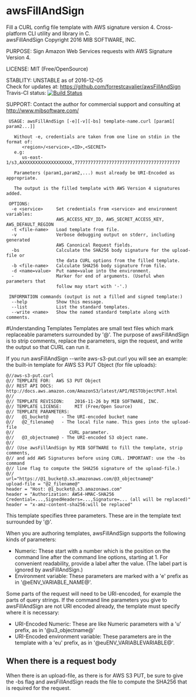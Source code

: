 # awsFillAndSign
Fill a CURL config file template with AWS  signature version 4. Cross-platform CLI utility and library in C.
<br>awsFillAndSign Copyright 2016 MIB SOFTWARE, INC.

 PURPOSE:   Sign Amazon Web Services requests with AWS Signature Version 4.

 LICENSE:   MIT (Free/OpenSource)

 STABLITY:  UNSTABLE as of 2016-12-05
            <br>Check for updates at: https://github.com/forrestcavalier/awsFillAndSign
            <br>Travis-CI status: [![Build Status](https://travis-ci.org/forrestcavalier/awsFillAndSign.svg?branch=master)](https://travis-ci.org/forrestcavalier/awsFillAndSign)

 SUPPORT:   Contact the author for commercial support and consulting at
            http://www.mibsoftware.com/

```
 USAGE: awsFillAndSign [-e][-v][-bs] template-name.curl [param1[ param2...]]

   Without -e, credentials are taken from one line on stdin in the format of:
      <region>/<service>,<ID>,<SECRET>
   e.g:
      us-east-1/s3,AXXXXXXXXXXXXXXXXXXX,7777777777777777777777777777777777777777

   Parameters (param1,param2,...) must already be URI-Encoded as appropriate.

   The output is the filled template with AWS Version 4 signatures added.

 OPTIONS:
  -e <service>     Set credentials from <service> and environment variables:
                   AWS_ACCESS_KEY_ID, AWS_SECRET_ACCESS_KEY, AWS_DEFAULT_REGION
  -t <file-name>   Load template from file.
  -v               Verbose debugging output on stderr, including generated
                   AWS Canonical Request fields.
  -bs              Calculate the SHA256 body signature for the upload-file or
                   the data CURL options from the filled template.
  -b <file-name>   Calculate SHA256 body signature from file.
  -d <name=value>  Put name=value into the environment.
  -                Marker for end of arguments. (Useful when parameters that
                   follow may start with '-'.)

 INFORMATION commands (output is not a filled and signed template:)
  --help           Show this message.
  --list           List the standard templates.
  --write <name>   Show the named standard template along with comments.
```

#Understanding Templates
Templates are small text files which mark replaceable parameters surrounded by '@'.  The purpose of awsFillAndSign is to strip comments, replace the parameters, sign the request, and write the output so that CURL can run it.

If you run awsFillAndSign --write aws-s3-put.curl you will see an example: the built-in template for AWS S3 PUT Object (for file uploads):

```
@//aws-s3-put.curl
@// TEMPLATE FOR:  AWS S3 PUT Object
@// REST API DOCS: http://docs.aws.amazon.com/AmazonS3/latest/API/RESTObjectPUT.html
@//
@// TEMPLATE REVISION:    2016-11-26 by MIB SOFTWARE, INC.
@// TEMPLATE LICENSE:     MIT (Free/Open Source)
@// TEMPLATE PARAMETERS:
@//   @1_bucket@     - The URI-encoded bucket name
@//   @2_filename@   - The local file name. This goes into the upload-file
@//   	                CURL parameter.
@//   @3_objectname@ - The URI-encoded S3 object name.
@//
@// (Use awsFillAndSign by MIB SOFTWARE to fill the template, strip comments,
@// and add AWS Signatures before using CURL. IMPORTANT: use the -bs command
@// line flag to compute the SHA256 signature of the upload-file.)
@//
url="https://@1_bucket@.s3.amazonaws.com/@3_objectname@"
upload-file = "@2_filename@"
header = "Host: @1_bucket@.s3.amazonaws.com"
header = "Authorization: AWS4-HMAC-SHA256 Credential=...,SignedHeaders=...,Signature=... (all will be replaced)"
header = "x-amz-content-sha256:will be replaced"
```

This template specifies three parameters. These are in the template text surrounded by '@'.

When you are authoring templates, awsFillAndSign supports the following kinds of parameters:
* Numeric: These start with a number which is the position on the command line after the command line options, starting at 1. For convenient readability, provide a label after the value. (The label part is ignored by awsFillAndSign.)
* Environment variable: These parameters are marked with a 'e' prefix as in '@eENV_VARIABLE_NAME@'.

Some parts of the request will need to be URI-encoded, for example the parts of query strings. If the command line parameters you give to awsFillAndSign are not URI encoded already, the template must specify where it is necessary:
* URI-Encoded Numeric: These are like Numeric parameters with a 'u' prefix, as in '@u3_objectname@'
* URI-Encoded environment variable: These parameters are in the template with a 'eu' prefix, as in '@euENV_VARIABLEVARIABLE@'.

## When there is a request body
When there is an upload-file, as there is for AWS S3 PUT, be sure to give the -bs flag and awsFillAndSign reads the file to compute the SHA256 that is required for the request.
